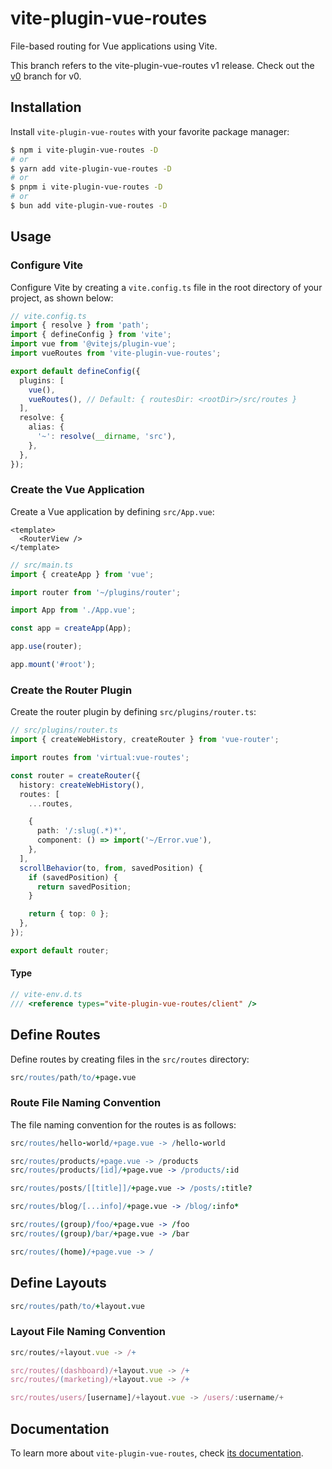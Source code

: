 # vite-plugin-vue-routes

File-based routing for Vue applications using Vite.

This branch refers to the vite-plugin-vue-routes v1 release. Check out the [v0](https://github.com/Vanilla-IceCream/vite-plugin-vue-routes/tree/v0) branch for v0.

## Installation

Install `vite-plugin-vue-routes` with your favorite package manager:

```sh
$ npm i vite-plugin-vue-routes -D
# or
$ yarn add vite-plugin-vue-routes -D
# or
$ pnpm i vite-plugin-vue-routes -D
# or
$ bun add vite-plugin-vue-routes -D
```

## Usage

### Configure Vite

Configure Vite by creating a `vite.config.ts` file in the root directory of your project, as shown below:

```ts
// vite.config.ts
import { resolve } from 'path';
import { defineConfig } from 'vite';
import vue from '@vitejs/plugin-vue';
import vueRoutes from 'vite-plugin-vue-routes';

export default defineConfig({
  plugins: [
    vue(),
    vueRoutes(), // Default: { routesDir: <rootDir>/src/routes }
  ],
  resolve: {
    alias: {
      '~': resolve(__dirname, 'src'),
    },
  },
});
```

### Create the Vue Application

Create a Vue application by defining `src/App.vue`:

```vue
<template>
  <RouterView />
</template>
```

```ts
// src/main.ts
import { createApp } from 'vue';

import router from '~/plugins/router';

import App from './App.vue';

const app = createApp(App);

app.use(router);

app.mount('#root');
```

### Create the Router Plugin

Create the router plugin by defining `src/plugins/router.ts`:

```ts
// src/plugins/router.ts
import { createWebHistory, createRouter } from 'vue-router';

import routes from 'virtual:vue-routes';

const router = createRouter({
  history: createWebHistory(),
  routes: [
    ...routes,

    {
      path: '/:slug(.*)*',
      component: () => import('~/Error.vue'),
    },
  ],
  scrollBehavior(to, from, savedPosition) {
    if (savedPosition) {
      return savedPosition;
    }

    return { top: 0 };
  },
});

export default router;
```

#### Type

```ts
// vite-env.d.ts
/// <reference types="vite-plugin-vue-routes/client" />
```

## Define Routes

Define routes by creating files in the `src/routes` directory:

```coffee
src/routes/path/to/+page.vue
```

### Route File Naming Convention

The file naming convention for the routes is as follows:

```coffee
src/routes/hello-world/+page.vue -> /hello-world

src/routes/products/+page.vue -> /products
src/routes/products/[id]/+page.vue -> /products/:id

src/routes/posts/[[title]]/+page.vue -> /posts/:title?

src/routes/blog/[...info]/+page.vue -> /blog/:info*

src/routes/(group)/foo/+page.vue -> /foo
src/routes/(group)/bar/+page.vue -> /bar

src/routes/(home)/+page.vue -> /
```

## Define Layouts

```coffee
src/routes/path/to/+layout.vue
```

### Layout File Naming Convention

```ts
src/routes/+layout.vue -> /+

src/routes/(dashboard)/+layout.vue -> /+
src/routes/(marketing)/+layout.vue -> /+

src/routes/users/[username]/+layout.vue -> /users/:username/+
```

## Documentation

To learn more about `vite-plugin-vue-routes`, check [its documentation](https://vitesheet.onrender.com/vite-plugin-vue-routes/).
